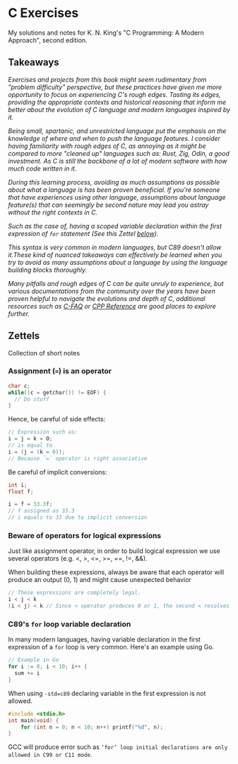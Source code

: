 # C Exercises

My solutions and notes for K. N. King's "C Programming: A Modern Approach",
second edition.

## Takeaways

_Exercises and projects from this book might seem rudimentary from "problem difficulty" perspective, but these practices have given me more opportunity to focus on experiencing C's rough edges. Tasting its edges, providing the appropriate contexts and historical reasoning that inform me better about the evolution of C language and modern languages inspired by it._

_Being small, spartanic, and unrestricted language put the emphasis on the knowledge of where and when to push the language features. I consider having familiarity with rough edges of C, as annoying as it might be compared to more "cleaned up" languages such as: Rust, Zig, Odin, a good investment. As C is still the backbone of a lot of modern software with how much code written in it._

_During this learning process, avoiding as much assumptions as possible about what a language is has been proven beneficial. If you're someone that have experiences using other language, assumptions about language feature(s) that can seemingly be second nature may lead you astray without the right contexts in C._

_Such as the case of, having a scoped variable declaration within the first expression of `for` statement (See this Zettel [below](#c89s-for-loop-variable-declaration))._

_This syntax is very common in modern languages, but C89 doesn't allow it.These kind of nuanced takeaways can effectively be learned when you try to avoid as many assumptions about a language by using the language building blocks thoroughly._

_Many pitfalls and rough edges of C can be quite unruly to experience, but various documentations from the community over the years have been proven helpful to navigate the evolutions and depth of C, additional resources such as [C-FAQ](https://www.c-faq.com/decl/index.html) or [CPP Reference](https://cppreference.com/) are good places to explore further._

## Zettels

Collection of short notes

### Assignment (`=`) is an operator
```c
char c;
while((c = getchar()) != EOF) {
  // Do stuff
}
```
Hence, be careful of side effects:
```c
// Expression such as:
i = j = k = O;
// is equal to
i = (j = (k = 0));
// Because `=` operator is right associative
```
Be careful of implicit conversions:
```c
int i;
float f;

i = f = 33.3f;
// f assigned as 33.3
// i equals to 33 due to implicit conversion
```

### Beware of operators for logical expressions

Just like assignment operator, in order to build logical expression we use several operators (e.g. <, >, <=, >=, ==, !=, &&).

When building these expressions, always be aware that each operator will produce an output (0, 1) and might cause unexpected behavior

```c
// These expressions are completely legal.
i < j < k
(i < j) < k // Since < operator produces 0 or 1, the second < resolves into 1 < k;
```

### C89's `for` loop variable declaration

In many modern languages, having variable declaration in the first expression
of a `for` loop is very common. Here's an example using Go.

```go
// Example in Go
for i := 0; i < 10; i++ {
  sum += i
}
```

When using `-std=c89` declaring variable in the first expression is not allowed.

```c
#include <stdio.h>
int main(void) {
    for (int n = 0; n < 10; n++) printf("%d", n);
}
```

GCC will produce error such as `‘for’ loop initial declarations are only allowed in C99 or C11 mode`.



